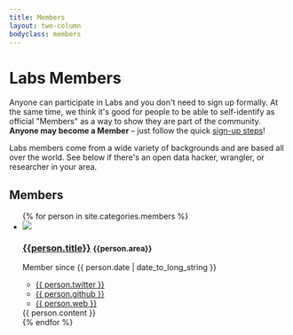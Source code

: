 ```yaml
---
title: Members
layout: two-column
bodyclass: members
---
```


# Labs Members

Anyone can participate in Labs and you don't need to sign up formally. At the same
time, we think it's good for people to be able to self-identify as official
"Members" as a way to show they are part of the community. **Anyone may
become a Member** &ndash; just follow the quick [sign-up steps][signup]!

Labs members come from a wide variety of backgrounds and are based all
over the world.  See below if there's an open data hacker, wrangler,
or researcher in your area.

<div id="map"></div>

[signup]: /members/signup/

## Members

<ul class="persons">
  {% for person in site.categories.members %}
    <li id="{{person.username}}" class="person {% cycle 'odd', 'even' %}">
      <img class="photo" src="{{person.img}}">
      <h3 class="name">
        <a href="{{person.username}}">{{person.title}}</a>
        <small class="area">{{person.area}}</small>
      </h3>
      <p class="joined"><i class="icon-time"></i> Member since <span class="date">{{ person.date | date_to_long_string }}</span></p>
      <ul class="links">
        <li><a href="https://twitter.com/{{ person.twitter }}">
          <i class="icon-twitter"></i> {{ person.twitter }}</a></li>
        <li><a href="https://github.com/{{ person.github }}">
          <i class="icon-github"></i> {{ person.github }}</a></li>
        <li><a href="{{ person.web }}">
          <i class="icon-globe"></i> {{ person.web }}</a></li>
      </ul>
      <div class="excerpt">
        {{ person.content }}
      </div>
    </li>
  {% endfor %}
</ul>

<script src="/js/membermap.js"></script>
